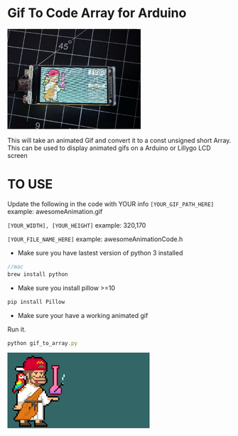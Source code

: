 # Gif To Code Array for Arduino

<img src="./IMG_1684.png" alt="Cat Image" width="300">


This will take an animated Gif and convert it to a const unsigned short Array. This can be used to display animated gifs on a Arduino or Lillygo LCD screen
# TO USE

Update the following in the code with YOUR info
`[YOUR_GIF_PATH_HERE]`
example: awesomeAnimation.gif

`[YOUR_WIDTH], [YOUR_HEIGHT]`
example: 320,170

`[YOUR_FILE_NAME_HERE]`
example: awesomeAnimationCode.h


- Make sure you have lastest version of python 3 installed
```js
//mac
brew install python
```
- Make sure you install pillow >=10
```js
pip install Pillow
```
- Make sure your have a working animated gif

Run it.
```js
python gif_to_array.py
```

![JMWW NFT](./jmww.gif)
